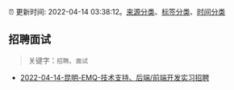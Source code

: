:alarm_clock: 更新时间: 2022-04-14 03:38:12。[来源分类](../README.md)、[标签分类](../TAGS.md)、[时间分类](../TIMELINE.md)

## 招聘面试


> 关键字：`招聘`、`面试`



- [2022-04-14-昆明-EMQ-技术支持、后端/前端开发实习招聘](https://www.v2ex.com/t/846895) 